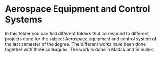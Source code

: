# Aerospace Equipment and Control Systems
In this folder you can find different folders that correspond to different projects done 
for the subject Aerospace equipment and control system of the last semester of the degree.
The different works have been done together with three colleagues. The work is done in Matlab and Simulink.

